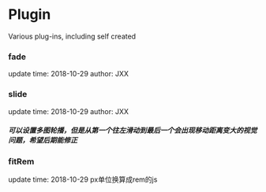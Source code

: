 # Plugin
Various plug-ins, including self created

### fade
update time: 2018-10-29
author: JXX

### slide
update time: 2018-10-29
author: JXX
##### 可以设置多图轮播，但是从第一个往左滑动到最后一个会出现移动距离变大的视觉问题，希望后期能修正

### fitRem
update time: 2018-10-29
px单位换算成rem的js